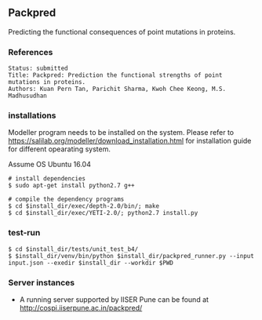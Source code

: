 ## Packpred
Predicting the functional consequences of point mutations in proteins.

### References
```
Status: submitted
Title: Packpred: Prediction the functional strengths of point mutations in proteins.
Authors: Kuan Pern Tan, Parichit Sharma, Kwoh Chee Keong, M.S. Madhusudhan
```

### installations
Modeller program needs to be installed on the system. Please refer to https://salilab.org/modeller/download_installation.html for installation guide for different opearating system.

Assume OS Ubuntu 16.04
```
# install dependencies
$ sudo apt-get install python2.7 g++

# compile the dependency programs
$ cd $install_dir/exec/depth-2.0/bin/; make
$ cd $install_dir/exec/YETI-2.0/; python2.7 install.py
```

### test-run
```
$ cd $install_dir/tests/unit_test_b4/
$ $install_dir/venv/bin/python $install_dir/packpred_runner.py --input input.json --exedir $install_dir --workdir $PWD
```

### Server instances
 - A running server supported by IISER Pune can be found at http://cospi.iiserpune.ac.in/packpred/
